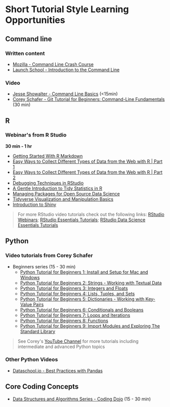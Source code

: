 # Short Tutorial Style Learning Opportunities

## Command line
### Written content
- [Mozilla - Command Line Crash Course](https://developer.mozilla.org/en-US/docs/Learn/Tools_and_testing/Understanding_client-side_tools/Command_line)
- [Launch School - Introduction to the Command Line](https://launchschool.com/books/command_line/read/introduction)

### Video
- [Jesse Showalter - Command Line Basics](https://www.youtube.com/watch?v=5XgBd6rjuDQ[]) (<15min)
- [Corey Schafer - Git Tutorial for Beginners: Command-Line Fundamentals](https://www.youtube.com/watch?v=HVsySz-h9r4) (30 min)

## R
### Webinar's from R Studio

__30 min - 1 hr__

- [Getting Started With R Markdown](https://www.rstudio.com/resources/webinars/getting-started-with-r-markdown/)
- [Easy Ways to Collect Different Types of Data from the Web with R | Part 1](https://www.rstudio.com/resources/webinars/part-1-easy-ways-to-collect-different-types-of-data-from-the-web-with-r/)
- [Easy Ways to Collect Different Types of Data from the Web with R | Part 2](https://www.rstudio.com/resources/webinars/part-2-easy-ways-to-collect-different-types-of-data-from-the-web-with-r/)
- [Debugging Techniques in RStudio](https://www.rstudio.com/resources/webinars/debugging-techniques-in-rstudio/)
- [A Gentle Introduction to Tidy Statistics in R](https://www.rstudio.com/resources/webinars/a-gentle-introduction-to-tidy-statistics-in-r/)
- [Managing Packages for Open Source Data Science](https://www.rstudio.com/resources/webinars/managing-packages-for-open-source-data-science/)
- [Tidyverse Visualization and Manipulation Basics](https://www.rstudio.com/resources/webinars/tidyverse-visualization-manipulation-basics/)
- [Introduction to Shiny](https://www.rstudio.com/resources/webinars/introduction-to-shiny/)

> For more RStudio video tutorials check out the following links: [RStudio Webinars](https://www.rstudio.com/resources/webinars/); [RStudio Essentials Tutorials](https://www.rstudio.com/collections/rstudio-essentials/); [RStudio Data Science Essentials Tutorials](https://www.rstudio.com/collections/data-science-essentials/)

## Python 
### Video tutorials from Corey Schafer
-  Beginners series (15 - 30 min)
    - [Python Tutorial for Beginners 1: Install and Setup for Mac and Windows](https://www.youtube.com/watch?v=YYXdXT2l-Gg&list=PL-osiE80TeTt2d9bfVyTiXJA-UTHn6WwU&index=1)
    - [Python Tutorial for Beginners 2: Strings - Working with Textual Data](https://www.youtube.com/watch?v=k9TUPpGqYTo&list=PL-osiE80TeTt2d9bfVyTiXJA-UTHn6WwU&index=2)
    - [Python Tutorial for Beginners 3: Integers and Floats](https://www.youtube.com/watch?v=khKv-8q7YmY&list=PL-osiE80TeTt2d9bfVyTiXJA-UTHn6WwU&index=3)
    - [Python Tutorial for Beginners 4: Lists, Tuples, and Sets](https://www.youtube.com/watch?v=W8KRzm-HUcc&list=PL-osiE80TeTt2d9bfVyTiXJA-UTHn6WwU&index=4)
    - [Python Tutorial for Beginners 5: Dictionaries - Working with Key-Value Pairs](https://www.youtube.com/watch?v=daefaLgNkw0&list=PL-osiE80TeTt2d9bfVyTiXJA-UTHn6WwU&index=5)
    - [Python Tutorial for Beginners 6: Conditionals and Booleans](https://www.youtube.com/watch?v=DZwmZ8Usvnk&list=PL-osiE80TeTt2d9bfVyTiXJA-UTHn6WwU&index=6)
    - [Python Tutorial for Beginners 7: Loops and Iterations](https://www.youtube.com/watch?v=6iF8Xb7Z3wQ&list=PL-osiE80TeTt2d9bfVyTiXJA-UTHn6WwU&index=7)
    - [Python Tutorial for Beginners 8: Functions](https://www.youtube.com/watch?v=9Os0o3wzS_I&list=PL-osiE80TeTt2d9bfVyTiXJA-UTHn6WwU&index=8)
    - [Python Tutorial for Beginners 9: Import Modules and Exploring The Standard Library](https://www.youtube.com/watch?v=CqvZ3vGoGs0&list=PL-osiE80TeTt2d9bfVyTiXJA-UTHn6WwU&index=9)

> See Corey's [YouTube Channel](https://www.youtube.com/channel/UCCezIgC97PvUuR4_gbFUs5g) for more tutorials including intermediate and advanced Python topics

### Other Python Videos

- [Dataschool.io - Best Practices with Pandas](https://www.dataschool.io/data-science-best-practices-with-pandas/)

## Core Coding Concepts

- [Data Structures and Algorithms Series - Coding Dojo](https://www.youtube.com/playlist?list=PLBZBJbE_rGRV8D7XZ08LK6z-4zPoWzu5H) (15 - 30 min)